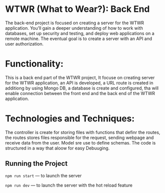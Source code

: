 # WTWR (What to Wear?): Back End

The back-end project is focused on creating a server for the WTWR application. You’ll gain a deeper understanding of how to work with databases, set up security and testing, and deploy web applications on a remote machine. The eventual goal is to create a server with an API and user authorization.

# Functionality:

This is a back end part of the WTWR project, It focuse on creating server for the WTWR application, an API is developed, a URL route is created in additiong by using Mongo DB, a database is create and configured, tha will enable connection between the front end and the back end of the WTWR application.

# Technologies and Techniques:

The controller is create for storing files with functions that definr the routes, the routes stores files responsible for the request, sending webpage and receive data from the user. Model sre use to define schemas. The code is structured in a way that aloow for easy Debuuging.

## Running the Project

`npm run start` — to launch the server

`npm run dev` — to launch the server with the hot reload feature
